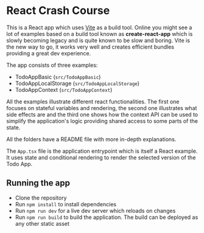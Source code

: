 # React Crash Course

This is a React app which uses [Vite](https://vite.dev/) as a build tool. Online you might see a lot of examples based on a build tool known as **create-react-app** which is slowly becoming legacy and is quite known to be slow and boring. Vite is the new way to go, it works very well and creates efficient bundles providing a great dev experience.

The app consists of three examples:

- TodoAppBasic (`src/TodoAppBasic`)
- TodoAppLocalStorage (`src/TodoAppLocalStorage`)
- TodoAppContext (`src/TodoAppContext`)

All the examples illustrate different react functionalities. The first one focuses on stateful variables and rendering, the second one illustrates what side effects are and the third one shows how the context API can be used to simplify the application's logic providing shared access to some parts of the state.

All the folders have a README file with more in-depth explanations.

The `App.tsx` file is the application entrypoint which is itself a React example. It uses state and conditional rendering to render the selected version of the Todo App.

## Running the app

- Clone the repository
- Run `npm install` to install dependencies
- Run `npm run dev` for a live dev server which reloads on changes
- Run `npm run build` to build the application. The build can be deployed as any other static asset
